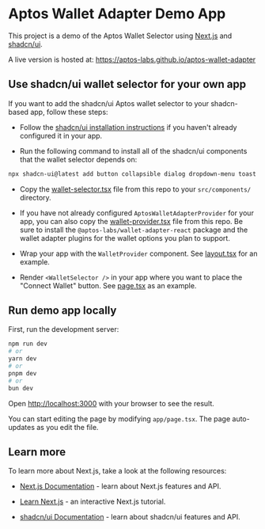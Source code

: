 # Aptos Wallet Adapter Demo App

This project is a demo of the Aptos Wallet Selector using [Next.js](https://nextjs.org/) and [shadcn/ui](https://ui.shadcn.com/).

A live version is hosted at:
https://aptos-labs.github.io/aptos-wallet-adapter

## Use shadcn/ui wallet selector for your own app

If you want to add the shadcn/ui Aptos wallet selector to your shadcn-based app, follow these steps:

- Follow the [shadcn/ui installation instructions](https://ui.shadcn.com/docs/installation) if you haven't already configured it in your app.

- Run the following command to install all of the shadcn/ui components that the wallet selector depends on:

```bash
npx shadcn-ui@latest add button collapsible dialog dropdown-menu toast
```

- Copy the [wallet-selector.tsx](./src/components/WalletSelector.tsx) file from this repo to your `src/components/` directory.

- If you have not already configured `AptosWalletAdapterProvider` for your app, you can also copy the [wallet-provider.tsx](./src/components/WalletProvider.tsx) file from this repo. Be sure to install the `@aptos-labs/wallet-adapter-react` package and the wallet adapter plugins for the wallet options you plan to support.

- Wrap your app with the `WalletProvider` component. See [layout.tsx](./src/app/layout.tsx) for an example.

- Render `<WalletSelector />` in your app where you want to place the "Connect Wallet" button. See [page.tsx](./src/app/page.tsx) as an example.

## Run demo app locally

First, run the development server:

```bash
npm run dev
# or
yarn dev
# or
pnpm dev
# or
bun dev
```

Open [http://localhost:3000](http://localhost:3000) with your browser to see the result.

You can start editing the page by modifying `app/page.tsx`. The page auto-updates as you edit the file.

## Learn more

To learn more about Next.js, take a look at the following resources:

- [Next.js Documentation](https://nextjs.org/docs) - learn about Next.js features and API.
- [Learn Next.js](https://nextjs.org/learn) - an interactive Next.js tutorial.

- [shadcn/ui Documentation](https://ui.shadcn.com/docs) - learn about shadcn/ui features and API.
